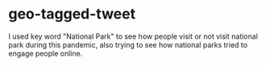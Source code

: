 # geo-tagged-tweet

I used key word "National Park" to see how people visit or not visit national park during this pandemic, also trying to see how national parks tried to engage people online.
